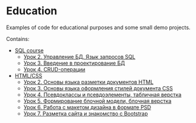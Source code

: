 # Education

Examples of code for educational purposes and some small demo projects.

Contains:
- [SQL course](https://github.com/AlekseyGur/Education/tree/master/SQL)
  - [Урок 2. Управление БД. Язык запросов SQL](https://github.com/AlekseyGur/Education/tree/master/SQL/lesson_2)
  - [Урок 3. Введение в проектирование БД](https://github.com/AlekseyGur/Education/tree/master/SQL/lesson_3)
  - [Урок 4. CRUD-операции](https://github.com/AlekseyGur/Education/tree/master/SQL/lesson_4)
- [HTML/CSS](https://github.com/AlekseyGur/Education/tree/master/HTML-CSS)
  - [Урок 2. Основы языка разметки документов HTML](https://github.com/AlekseyGur/Education/tree/master/HTML-CSS/lesson_2)
  - [Урок 3. Основы языка оформления стилей документа CSS](https://github.com/AlekseyGur/Education/tree/master/HTML-CSS/lesson_3)
  - [Урок 4. Псевдоклассы и псевдоэлементы, табличная верстка](https://github.com/AlekseyGur/Education/tree/master/HTML-CSS/lesson_4)
  - [Урок 5. Формирование блочной модели, блочная верстка](https://github.com/AlekseyGur/Education/tree/master/HTML-CSS/lesson_5)
  - [Урок 6. Работа с макетом дизайна в формате PSD](https://github.com/AlekseyGur/Education/tree/master/HTML-CSS/lesson_6)
  - [Урок 7. Разметка сайта и знакомство с Bootstrap](https://github.com/AlekseyGur/Education/tree/master/HTML-CSS/lesson_7)
